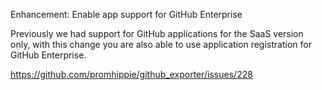 Enhancement: Enable app support for GitHub Enterprise

Previously we had support for GitHub applications for the SaaS version only,
with this change you are also able to use application registration for GitHub
Enterprise.

https://github.com/promhippie/github_exporter/issues/228
